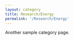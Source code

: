 ```yaml
---
layout: category
title: Research/Energy
permalink: '/Research/Energy'
---
```


Another sample category page.
